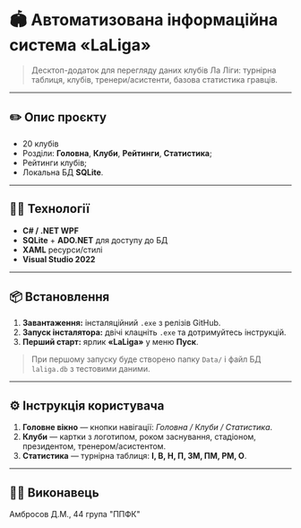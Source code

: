 # 🏟️ Автоматизована інформаційна система «LaLiga»

> Десктоп-додаток для перегляду даних клубів Ла Ліги: турнірна таблиця, клубів, тренери/асистенти, базова статистика гравців.

---
## :pencil2: Опис проєкту

- 20 клубів 
- Розділи: **Головна**, **Клуби**, **Рейтинги**, **Статистика**;
- Рейтинги клубів;  
- Локальна БД **SQLite**.

---

## 👨‍💻 Технології

- **C# / .NET WPF**
- **SQLite** + **ADO.NET** для доступу до БД
- **XAML** ресурси/стилі
- **Visual Studio 2022**

---

## 📦 Встановлення
1. **Завантаження:** інсталяційний `.exe` з релізів GitHub.
2. **Запуск інсталятора:** двічі клацніть `.exe` та дотримуйтесь інструкцій.
3. **Перший старт:** ярлик **«LaLiga»** у меню **Пуск**.

> При першому запуску буде створено папку `Data/` і файл БД `laliga.db` з тестовими даними.

---

## ⚙️ Інструкція користувача

1. **Головне вікно** — кнопки навігації: *Головна / Клуби / Статистика*.  
2. **Клуби** — картки з логотипом, роком заснування, стадіоном, президентом, тренером/асистентом.  
3. **Статистика** — турнірна таблиця: **І, В, Н, П, ЗМ, ПМ, РМ, О**. 

---

## 👨‍🦱 Виконавець

Амбросов Д.М., 44 група "ППФК"
